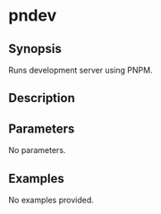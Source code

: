 # pndev

## Synopsis

Runs development server using PNPM.

## Description



## Parameters
No parameters.
## Examples
No examples provided.

